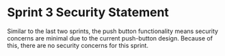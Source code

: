 # Sprint 3 Security Statement
Similar to the last two sprints, the push button functionality means security concerns are minimal due to the current push-button design.  Because of this, there are no security concerns for this sprint.
